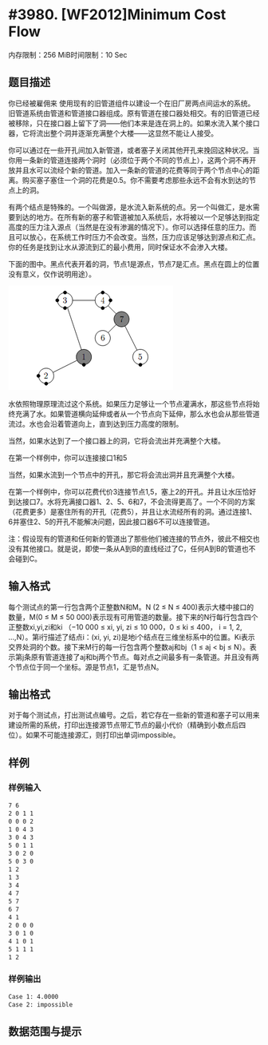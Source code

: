 # #3980. [WF2012]Minimum Cost Flow

内存限制：256 MiB时间限制：10 Sec

## 题目描述

你已经被雇佣来 使用现有的旧管道组件以建设一个在旧厂房两点间运水的系统。旧管道系统由管道和管道接口器组成。原有管道在接口器处相交。有的旧管道已经被移除，只在接口器上留下了洞&mdash;&mdash;他们本来是连在洞上的。如果水流入某个接口器，它将流出整个洞并逐渐充满整个大楼&mdash;&mdash;这显然不能让人接受。

你可以通过在一些开孔间加入新管道，或者塞子关闭其他开孔来挽回这种状况。当你用一条新的管道连接两个洞时（必须位于两个不同的节点上），这两个洞不再开放并且水可以流经个新的管道。加入一条新的管道的花费等同于两个节点中心的距离。购买塞子塞住一个洞的花费是0.5。你不需要考虑那些永远不会有水到达的节点上的洞。

有两个结点是特殊的。一个叫做源，是水流入新系统的点。另一个叫做汇，是水需要到达的地方。在所有新的塞子和管道被加入系统后，水将被以一个足够达到指定高度的压力注入源点（当然是在没有渗漏的情况下）。你可以选择任意的压力。而且可以放心，在系统工作时压力不会改变。当然，压力应该足够达到源点和汇点。你的任务是找到让水从源流到汇的最小费用，同时保证水不会渗入大楼。

下面的图中。黑点代表开着的洞，节点1是源点，节点7是汇点。黑点在圆上的位置没有意义，仅作说明用途）。

![](upload/201504/ffff.bmp)

水依照物理原理流过这个系统。如果压力足够让一个节点灌满水，那这些节点将始终充满了水。如果管道横向延伸或者从一个节点向下延伸，那么水也会从那些管道流过。水也会沿着管道向上，直到达到压力高度的限制。

当然，如果水达到了一个接口器上的洞，它将会流出并充满整个大楼。

在第一个样例中，你可以连接接口1和5

当然，如果水流到一个节点中的开孔，那它将会流出洞并且充满整个大楼。

在第一个样例中，你可以花费代价3连接节点1,5，塞上2的开孔。并且让水压恰好到达接口7。水将充满接口器1、2、5、6和7，不会流得更高了。一个不同的方案（花费更多）是塞住所有的开孔（花费5），并且让水流经所有的洞。通过连接1、6并塞住2、5的开孔不能解决问题，因此接口器6不可以连接管道。

注：假设现有的管道和任何新的管道出了那些他们被连接的节点外，彼此不相交也没有其他接口。就是说，即使一条从A到B的直线经过了C，任何A到B的管道也不会碰到C。

## 输入格式

每个测试点的第一行包含两个正整数N和M。N (2 &le; N &le; 400)表示大楼中接口的数量，M(0 &le; M &le; 50 000)表示现有可用管道的数量。接下来的N行每行包含四个正整数xi,yi,zi和ki （&minus;10 000 &le; xi, yi, zi &le; 10 000，0 &le; ki &le; 400， i = 1, 2, ...,N）。第i行描述了结点i：(xi, yi, zi)是地i个结点在三维坐标系中的位置。Ki表示交界处洞的个数。接下来M行的每一行包含两个整数aj和bj（1 &le; aj < bj &le; N）。表示第j条原有管道连接了aj和bj两个节点。每对点之间最多有一条管道。并且没有两个节点位于同一个坐标。源是节点1，汇是节点N。

## 输出格式

对于每个测试点，打出测试点编号。之后，若它存在一些新的管道和塞子可以用来建设所需的系统，打印出连接源节点带汇节点的最小代价（精确到小数点后四位）。如果不可能连接源汇，则打印出单词impossible。

## 样例

### 样例输入

    
    7 6
    2 0 1 1
    0 0 0 2
    1 0 4 3
    3 0 4 3
    5 0 1 1
    3 0 2 0
    5 0 3 0
    1 2
    1 3
    3 4
    4 7
    5 7
    6 7
    4 1
    2 0 0 0
    3 0 1 0
    4 1 0 1
    5 1 1 1
    1 2
    
    

### 样例输出

    
    Case 1: 4.0000
    Case 2: impossible
    

## 数据范围与提示
